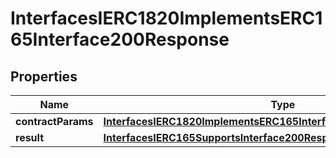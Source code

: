 

# InterfacesIERC1820ImplementsERC165Interface200Response


## Properties

| Name | Type | Description | Notes |
|------------ | ------------- | ------------- | -------------|
|**contractParams** | [**InterfacesIERC1820ImplementsERC165InterfaceRequestContractParams**](InterfacesIERC1820ImplementsERC165InterfaceRequestContractParams.md) |  |  |
|**result** | [**InterfacesIERC165SupportsInterface200ResponseResult**](InterfacesIERC165SupportsInterface200ResponseResult.md) |  |  |



